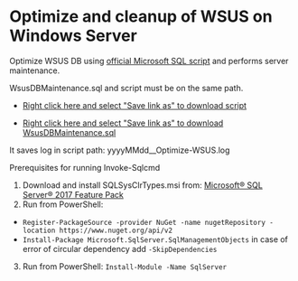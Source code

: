 # Optimize and cleanup of WSUS on Windows Server

Optimize WSUS DB using [official Microsoft SQL script](https://docs.microsoft.com/en-us/troubleshoot/mem/configmgr/reindex-the-wsus-database) and performs server maintenance.

WsusDBMaintenance.sql and script must be on the same path.

- <a href="https://raw.githubusercontent.com/juangranados/powershell-scripts/main/Optimize%20and%20cleanup%20of%20WSUS%20on%20Windows%20Server%202012%20R2%20and%202016/Optimize-WSUS.ps1" download>Right click here and select "Save link as" to download script</a>

- <a href="https://raw.githubusercontent.com/juangranados/powershell-scripts/main/Optimize%20and%20cleanup%20of%20WSUS%20on%20Windows%20Server%202012%20R2%20and%202016/WsusDBMaintenance.sql" download>Right click here and select "Save link as" to download WsusDBMaintenance.sql</a>

It saves log in script path: yyyyMMdd__Optimize-WSUS.log

Prerequisites for running Invoke-Sqlcmd

1. Download and install SQLSysClrTypes.msi from: [Microsoft® SQL Server® 2017 Feature Pack](https://www.microsoft.com/en-US/download/details.aspx?id=55992)
2. Run from PowerShell: 
  - `Register-PackageSource -provider NuGet -name nugetRepository -location https://www.nuget.org/api/v2`
  - `Install-Package Microsoft.SqlServer.SqlManagementObjects` in case of error of circular dependency add `-SkipDependencies`
3. Run from PowerShell: `Install-Module -Name SqlServer`
